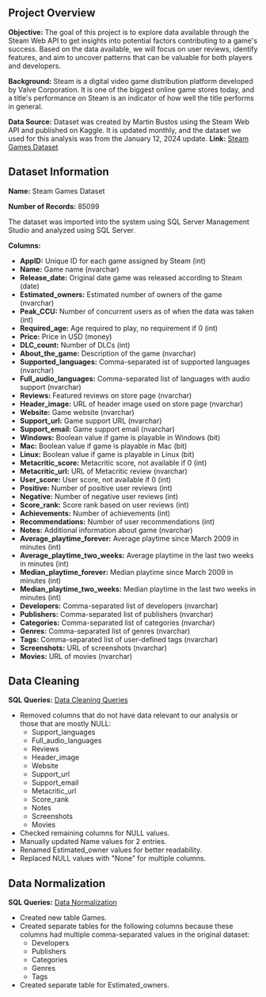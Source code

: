 ## Project Overview

**Objective:** The goal of this project is to explore data available through the Steam Web API to get insights into potential factors contributing to a game's success. Based on the data available, we will focus on user reviews, identify features, and aim to uncover patterns that can be valuable for both players and developers.

**Background:** Steam is a digital video game distribution platform developed by Valve Corporation. It is one of the biggest online game stores today, and a title's performance on Steam is an indicator of how well the title performs in general.

**Data Source:** Dataset was created by Martin Bustos using the Steam Web API and published on Kaggle. It is updated monthly, and the dataset we used for this analysis was from the January 12, 2024 update. 
**Link:** [Steam Games Dataset](https://www.kaggle.com/datasets/fronkongames/steam-games-dataset)

## Dataset Information

**Name:** Steam Games Dataset

**Number of Records:** 85099

The dataset was imported into the system using SQL Server Management Studio and analyzed using SQL Server.

**Columns:** 
* **AppID:** Unique ID for each game assigned by Steam (int)
* **Name:** Game name (nvarchar)
* **Release_date:** Original date game was released according to Steam (date)
* **Estimated_owners:** Estimated number of owners of the game (nvarchar)
* **Peak_CCU:** Number of concurrent users as of when the data was taken (int) 
* **Required_age:** Age required to play, no requirement if 0 (int)
* **Price:** Price in USD (money)
* **DLC_count:** Number of DLCs (int)
* **About_the_game:** Description of the game (nvarchar)
* **Supported_languages:** Comma-separated ist of supported languages (nvarchar)
* **Full_audio_languages:** Comma-separated list of languages with audio support (nvarchar)
* **Reviews:** Featured reviews on store page (nvarchar)
* **Header_image:** URL of header image used on store page (nvarchar)
* **Website:** Game website (nvarchar)
* **Support_url:** Game support URL (nvarchar)
* **Support_email:** Game support email (nvarchar)
* **Windows:** Boolean value if game is playable in Windows (bit)
* **Mac:** Boolean value if game is playable in Mac (bit)
* **Linux:** Boolean value if game is playable in Linux (bit)
* **Metacritic_score:** Metacritic score, not available if 0 (int)
* **Metacritic_url:** URL of Metacritic review (nvarchar)
* **User_score:** User score, not available if 0 (int)
* **Positive:** Number of positive user reviews (int)
* **Negative:** Number of negative user reviews (int)
* **Score_rank:** Score rank based on user reviews (int)
* **Achievements:** Number of achievements (int)
* **Recommendations:** Number of user recommendations (int) 
* **Notes:** Additional information about game (nvarchar)
* **Average_playtime_forever:** Average playtime since March 2009 in minutes (int)
* **Average_playtime_two_weeks:** Average playtime in the last two weeks in minutes (int)
* **Median_playtime_forever:** Median playtime since March 2009 in minutes (int)
* **Median_playtime_two_weeks:** Median playtime in the last two weeks in minutes (int)
* **Developers:** Comma-separated list of developers (nvarchar)
* **Publishers:** Comma-separated list of publishers (nvarchar)
* **Categories:** Comma-separated list of categories (nvarchar)
* **Genres:** Comma-separated list of genres (nvarchar)
* **Tags:** Comma-separated list of user-defined tags (nvarchar)
* **Screenshots:** URL of screenshots (nvarchar)
* **Movies:** URL of movies (nvarchar)

## Data Cleaning

**SQL Queries:** [Data Cleaning Queries](/SteamDataCleaning.sql)
* Removed columns that do not have data relevant to our analysis or those that are mostly NULL:
	* Support_languages
	* Full_audio_languages
	* Reviews
	* Header_image
	* Website
	* Support_url
	* Support_email
	* Metacritic_url
	* Score_rank
	* Notes
	* Screenshots
	* Movies
* Checked remaining columns for NULL values.
* Manually updated Name values for 2 entries.
* Renamed Estimated_owner values for better readability.
* Replaced NULL values with "None" for multiple columns.
## Data Normalization

**SQL Queries:** [Data Normalization](/SteamDataNormalization.sql)
* Created new table Games.
* Created separate tables for the following columns because these columns had multiple comma-separated values in the original dataset:
	* Developers
	* Publishers
	* Categories
	* Genres
	* Tags
* Created separate table for Estimated_owners.
